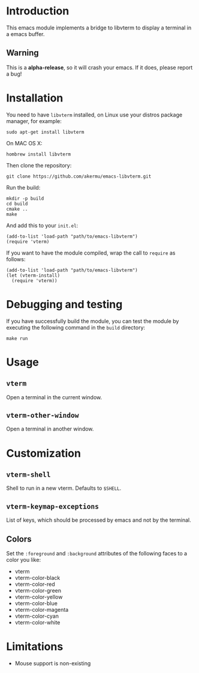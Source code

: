 # Introduction

This emacs module implements a bridge to libvterm to display a terminal in a
emacs buffer.

## Warning

This is a **alpha-release**, so it will crash your emacs. If it does, please
report a bug!

# Installation

You need to have `libvterm` installed, on Linux use your distros package manager, for example:

```
sudo apt-get install libvterm
```

On MAC OS X:

```
hombrew install libvterm
```

Then clone the repository:

```
git clone https://github.com/akermu/emacs-libvterm.git
```

Run the build:

```
mkdir -p build
cd build
cmake ..
make
```

And add this to your `init.el`:

```
(add-to-list 'load-path "path/to/emacs-libvterm")
(require 'vterm)
```

If you want to have the module compiled, wrap the call to `require` as follows:

```
(add-to-list 'load-path "path/to/emacs-libvterm")
(let (vterm-install)
  (require 'vterm))
```

# Debugging and testing

If you have successfully build the module, you can test the module by executing
the following command in the `build` directory:

```
make run
```

# Usage

## `vterm`

Open a terminal in the current window.

## `vterm-other-window`

Open a terminal in another window.

# Customization

## `vterm-shell`

Shell to run in a new vterm. Defaults to `$SHELL`.

## `vterm-keymap-exceptions`

List of keys, which should be processed by emacs and not by the terminal.

## Colors

Set the `:foreground` and `:background` attributes of the following faces to a
color you like:

- vterm
- vterm-color-black
- vterm-color-red
- vterm-color-green
- vterm-color-yellow
- vterm-color-blue
- vterm-color-magenta
- vterm-color-cyan
- vterm-color-white

# Limitations

- Mouse support is non-existing
